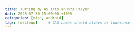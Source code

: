 ```yaml
---
title: Turning my A5 into an MP3 Player
date: 2025-07-30 15:00:00 +1000
categories: [misc, android]
tags: [writeup]     # TAG names should always be lowercase
---
```

